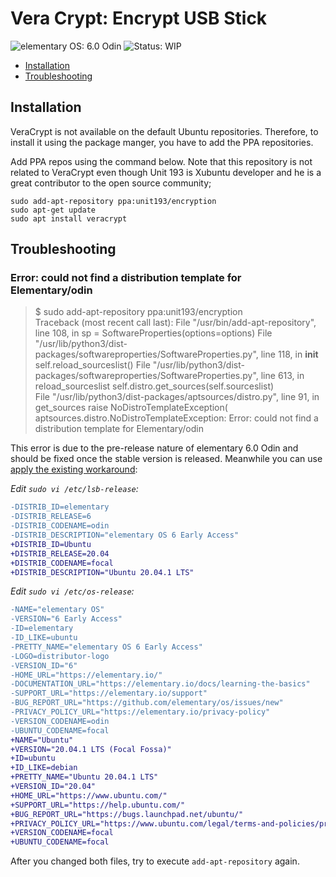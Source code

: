 # Vera Crypt: Encrypt USB Stick

![elementary OS: 6.0 Odin](https://img.shields.io/badge/elementary%C2%A0OS-5.1%20Hera-007aff)
![Status: WIP](https://img.shields.io/badge/status-wip-ff3130)

- [Installation](#Installation)
- [Troubleshooting](#Troubleshooting)

## Installation

VeraCrypt is not available on the default Ubuntu repositories. Therefore, to install it using the package manger, you have to add the PPA repositories.

Add PPA repos using the command below. Note that this repository is not related to VeraCrypt even though Unit 193 is Xubuntu developer and he is a great contributor to the open source community;

```
sudo add-apt-repository ppa:unit193/encryption
sudo apt-get update
sudo apt install veracrypt
```

## Troubleshooting

### Error: could not find a distribution template for Elementary/odin

> $ sudo add-apt-repository ppa:unit193/encryption    
> Traceback (most recent call last):
>   File "/usr/bin/add-apt-repository", line 108, in <module>
>     sp = SoftwareProperties(options=options)
>   File "/usr/lib/python3/dist-packages/softwareproperties/SoftwareProperties.py", line 118, in __init__
>     self.reload_sourceslist()
>   File "/usr/lib/python3/dist-packages/softwareproperties/SoftwareProperties.py", line 613, in reload_sourceslist
>     self.distro.get_sources(self.sourceslist)    
>   File "/usr/lib/python3/dist-packages/aptsources/distro.py", line 91, in get_sources
>     raise NoDistroTemplateException(
> aptsources.distro.NoDistroTemplateException: Error: could not find a distribution template for Elementary/odin

This error is due to the pre-release nature of elementary 6.0 Odin and should be fixed once the stable version is released.
Meanwhile you can use [apply the existing workaround](https://github.com/elementary/os-patches/issues/136#issuecomment-698652540):

_Edit `sudo vi /etc/lsb-release`:_

```diff
-DISTRIB_ID=elementary
-DISTRIB_RELEASE=6
-DISTRIB_CODENAME=odin
-DISTRIB_DESCRIPTION="elementary OS 6 Early Access"
+DISTRIB_ID=Ubuntu
+DISTRIB_RELEASE=20.04
+DISTRIB_CODENAME=focal
+DISTRIB_DESCRIPTION="Ubuntu 20.04.1 LTS"
```

_Edit `sudo vi /etc/os-release`:_

```diff
-NAME="elementary OS"
-VERSION="6 Early Access"
-ID=elementary
-ID_LIKE=ubuntu
-PRETTY_NAME="elementary OS 6 Early Access"
-LOGO=distributor-logo
-VERSION_ID="6"
-HOME_URL="https://elementary.io/"
-DOCUMENTATION_URL="https://elementary.io/docs/learning-the-basics"
-SUPPORT_URL="https://elementary.io/support"
-BUG_REPORT_URL="https://github.com/elementary/os/issues/new"
-PRIVACY_POLICY_URL="https://elementary.io/privacy-policy"
-VERSION_CODENAME=odin
-UBUNTU_CODENAME=focal
+NAME="Ubuntu"
+VERSION="20.04.1 LTS (Focal Fossa)"
+ID=ubuntu
+ID_LIKE=debian
+PRETTY_NAME="Ubuntu 20.04.1 LTS"
+VERSION_ID="20.04"
+HOME_URL="https://www.ubuntu.com/"
+SUPPORT_URL="https://help.ubuntu.com/"
+BUG_REPORT_URL="https://bugs.launchpad.net/ubuntu/"
+PRIVACY_POLICY_URL="https://www.ubuntu.com/legal/terms-and-policies/privacy-policy"
+VERSION_CODENAME=focal
+UBUNTU_CODENAME=focal
```

After you changed both files, try to execute `add-apt-repository` again. 